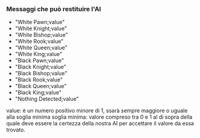 
### Messaggi che può restituire l'AI
- "White Pawn;value"
- "White Knight;value"
- "White Bishop;value"
- "White Rook;value"
- "White Queen;value"
- "White King;value"
- "Black Pawn;value"
- "Black Knight;value"
- "Black Bishop;value"
- "Black Rook;value"
- "Black Queen;value"
- "Black King;value"
- "Nothing Detected;value"

value: è un numero positivo minore di 1, ssarà sempre maggiore o uguale alla soglia minima
soglia minima: valore compreso tra 0 e 1 al di sopra della quale deve essere la certezza della nostra AI per accettare il valore da essa trovato.